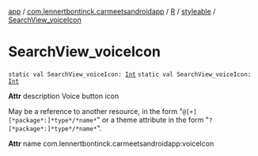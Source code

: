 [app](../../../index.md) / [com.lennertbontinck.carmeetsandroidapp](../../index.md) / [R](../index.md) / [styleable](index.md) / [SearchView_voiceIcon](./-search-view_voice-icon.md)

# SearchView_voiceIcon

`static val SearchView_voiceIcon: `[`Int`](https://kotlinlang.org/api/latest/jvm/stdlib/kotlin/-int/index.html)
`static val SearchView_voiceIcon: `[`Int`](https://kotlinlang.org/api/latest/jvm/stdlib/kotlin/-int/index.html)

**Attr**
description Voice button icon

May be a reference to another resource, in the form "`@[+][*package*:]*type*/*name*`" or a theme attribute in the form "`?[*package*:]*type*/*name*`".

**Attr**
name com.lennertbontinck.carmeetsandroidapp:voiceIcon

